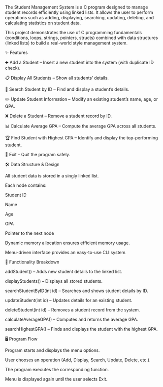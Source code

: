 The Student Management System is a C program designed to manage student records efficiently using linked lists.
It allows the user to perform operations such as adding, displaying, searching, updating, deleting, and calculating statistics on student data.

This project demonstrates the use of C programming fundamentals (conditions, loops, strings, pointers, structs) combined with data structures (linked lists) to build a real-world style management system.

✨ Features

➕ Add a Student – Insert a new student into the system (with duplicate ID check).

📋 Display All Students – Show all students’ details.

🔎 Search Student by ID – Find and display a student’s details.

✏️ Update Student Information – Modify an existing student’s name, age, or GPA.

❌ Delete a Student – Remove a student record by ID.

📊 Calculate Average GPA – Compute the average GPA across all students.

🏆 Find Student with Highest GPA – Identify and display the top-performing student.

🚪 Exit – Quit the program safely.

🛠️ Data Structure & Design

All student data is stored in a singly linked list.

Each node contains:

Student ID

Name

Age

GPA

Pointer to the next node

Dynamic memory allocation ensures efficient memory usage.

Menu-driven interface provides an easy-to-use CLI system.

📂 Functionality Breakdown

addStudent() – Adds new student details to the linked list.

displayStudents() – Displays all stored students.

searchStudentByID(int id) – Searches and shows student details by ID.

updateStudent(int id) – Updates details for an existing student.

deleteStudent(int id) – Removes a student record from the system.

calculateAverageGPA() – Computes and returns the average GPA.

searchHighestGPA() – Finds and displays the student with the highest GPA.

🖥️ Program Flow

Program starts and displays the menu options.

User chooses an operation (Add, Display, Search, Update, Delete, etc.).

The program executes the corresponding function.

Menu is displayed again until the user selects Exit.
